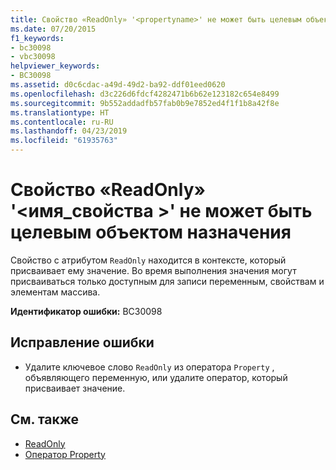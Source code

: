 ```yaml
---
title: Свойство «ReadOnly» '<propertyname>' не может быть целевым объектом назначения
ms.date: 07/20/2015
f1_keywords:
- bc30098
- vbc30098
helpviewer_keywords:
- BC30098
ms.assetid: d0c6cdac-a49d-49d2-ba92-ddf01eed0620
ms.openlocfilehash: d3c226d6fdcf4282471b6b62e123182c654e8499
ms.sourcegitcommit: 9b552addadfb57fab0b9e7852ed4f1f1b8a42f8e
ms.translationtype: HT
ms.contentlocale: ru-RU
ms.lasthandoff: 04/23/2019
ms.locfileid: "61935763"
---
```

# <a name="readonly-property-propertyname-cannot-be-the-target-of-an-assignment"></a>Свойство «ReadOnly» '\<имя_свойства >' не может быть целевым объектом назначения
Свойство с атрибутом `ReadOnly` находится в контексте, который присваивает ему значение. Во время выполнения значения могут присваиваться только доступным для записи переменным, свойствам и элементам массива.  
  
 **Идентификатор ошибки:** BC30098  
  
## <a name="to-correct-this-error"></a>Исправление ошибки  
  
- Удалите ключевое слово `ReadOnly` из оператора `Property` , объявляющего переменную, или удалите оператор, который присваивает значение.  
  
## <a name="see-also"></a>См. также

- [ReadOnly](../../visual-basic/language-reference/modifiers/readonly.md)
- [Оператор Property](../../visual-basic/language-reference/statements/property-statement.md)
